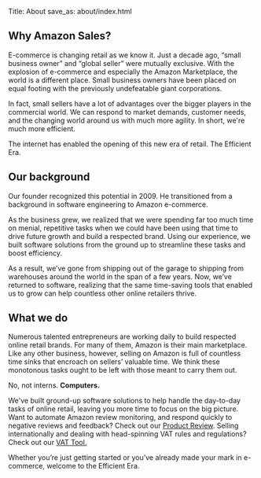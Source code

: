 Title: About
save_as: about/index.html

## Why Amazon Sales?

E-commerce is changing retail as we know it. Just a decade ago, “small business owner” and “global seller” were mutually exclusive. With the explosion of e-commerce and especially the Amazon Marketplace, the world is a different place. Small business owners have been placed on equal footing with the previously undefeatable giant corporations.

In fact, small sellers have a lot of advantages over the bigger players in the commercial world. We can respond to market demands, customer needs, and the changing world around us with much more agility. In short, we're much more efficient.

The internet has enabled the opening of this new era of retail. The Efficient Era.

## Our background

Our founder recognized this potential in 2009. He transitioned from a background in software engineering to Amazon e-commerce. 
		
As the business grew, we realized that we were spending far too much time on menial, repetitive tasks when we could have been using that time to drive future growth and build a respected brand. Using our experience, we built software solutions from the ground up to streamline these tasks and boost efficiency. 

As a result, we’ve gone from shipping out of the garage to shipping from warehouses around the world in the span of a few years. Now, we’ve returned to software, realizing that the same time-saving tools that enabled us to grow can help countless other online retailers thrive.

## What we do

Numerous talented entrepreneurs are working daily to build respected online retail brands. For many of them, Amazon is their main marketplace. Like any other business, however, selling on Amazon is full of countless time sinks that encroach on sellers’ valuable time. We think these monotonous tasks ought to be left with those meant to carry them out.

No, not interns. **Computers.**

We've built ground-up software solutions to help handle the day-to-day tasks of online retail, leaving you more time to focus on the big picture. Want to automate Amazon review monitoring, and respond quickly to negative reviews and feedback? Check out our [Product Review](/pages/feedback/review-notifications.html). Selling internationally and dealing with head-spinning VAT rules and regulations? Check out our [VAT Tool.](/pages/accounting/vat-tool.html)

Whether you’re just getting started or you’ve already made your mark in e-commerce, welcome to the Efficient Era.
